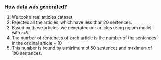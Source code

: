 ### How data was generated?

1. We took a real articles dataset
2. Rejected all the articles, which have less than 20 sentences.
3. Based on these articles, we generated our articles using ngram model with `n=5`.
4. The number of sentences of each article is the number of the sentences in the original article + 10
5. This number is bound by a minimum of 50 sentences and maximum of 100 sentences.
